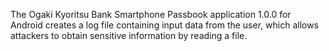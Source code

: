 The Ogaki Kyoritsu Bank Smartphone Passbook application 1.0.0 for Android creates a log file containing input data from the user, which allows attackers to obtain sensitive information by reading a file.